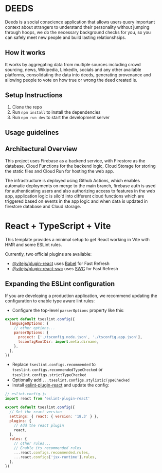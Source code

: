 # DEEDS
Deeds is a social conscience application that allows users query important context about strangers to understand their personality without jumping through hoops, we do the necessary background checks for you, so you can safely meet new people and build lasting relationshsips.

## How it works
It works by aggregating data from multiple sources including crowd sourcing, news, Wikipedia, LinkedIn, socials and any other available platforms, consolidating the data into deeds, generating provenance and allowing people to vote on how true or wrong the deed created is.

## Setup Instructions
1. Clone the repo
2. Run `npm install` to install the dependencies
3. Run `npm run dev` to start the development server

## Usage guidelines


## Architectural Overview
This project uses Firebase as a backend service, with Firestore as the database, Cloud Functions for the backend logic, Cloud Storage for storing the static files and Cloud Run for hosting the web app.

The infrastructure is deployed using Github Actions, which enables automatic deployments on merge to the main branch, firebase auth is used for authenticating users and also authorizing access to features in the web app, application logic is silo'd into different cloud functions which are triggered based on events in the app logic and when data is updated in firestore database and Cloud storage.



# React + TypeScript + Vite

This template provides a minimal setup to get React working in Vite with HMR and some ESLint rules.

Currently, two official plugins are available:

- [@vitejs/plugin-react](https://github.com/vitejs/vite-plugin-react/blob/main/packages/plugin-react/README.md) uses [Babel](https://babeljs.io/) for Fast Refresh
- [@vitejs/plugin-react-swc](https://github.com/vitejs/vite-plugin-react-swc) uses [SWC](https://swc.rs/) for Fast Refresh

## Expanding the ESLint configuration

If you are developing a production application, we recommend updating the configuration to enable type aware lint rules:

- Configure the top-level `parserOptions` property like this:

```js
export default tseslint.config({
  languageOptions: {
    // other options...
    parserOptions: {
      project: ['./tsconfig.node.json', './tsconfig.app.json'],
      tsconfigRootDir: import.meta.dirname,
    },
  },
})
```

- Replace `tseslint.configs.recommended` to `tseslint.configs.recommendedTypeChecked` or `tseslint.configs.strictTypeChecked`
- Optionally add `...tseslint.configs.stylisticTypeChecked`
- Install [eslint-plugin-react](https://github.com/jsx-eslint/eslint-plugin-react) and update the config:

```js
// eslint.config.js
import react from 'eslint-plugin-react'

export default tseslint.config({
  // Set the react version
  settings: { react: { version: '18.3' } },
  plugins: {
    // Add the react plugin
    react,
  },
  rules: {
    // other rules...
    // Enable its recommended rules
    ...react.configs.recommended.rules,
    ...react.configs['jsx-runtime'].rules,
  },
})
```
